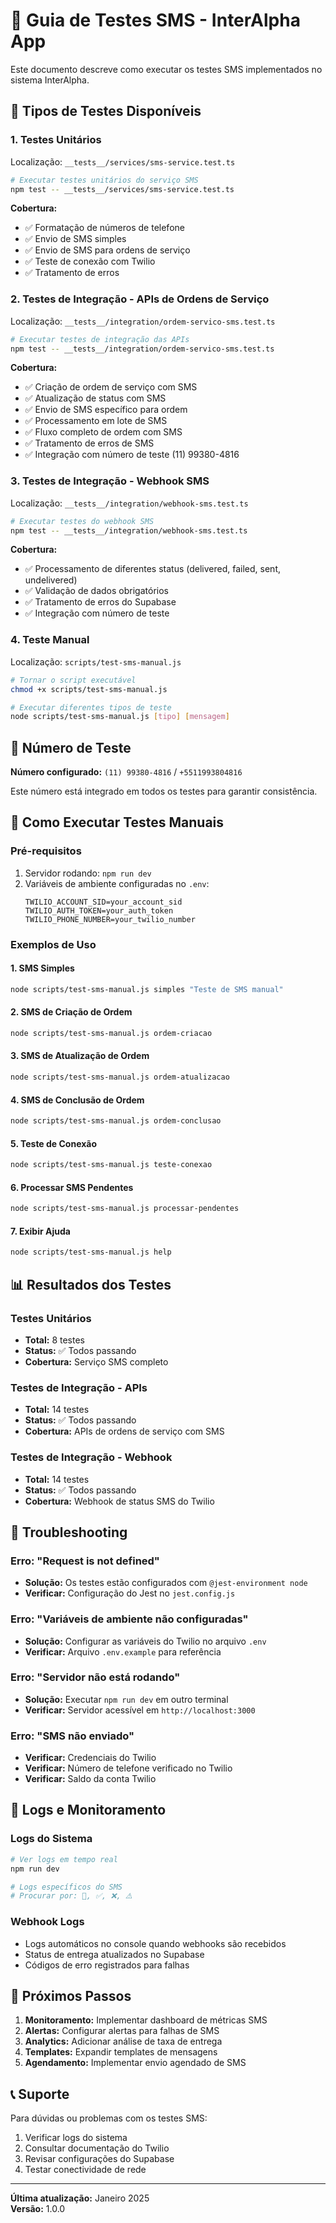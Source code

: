 # 📱 Guia de Testes SMS - InterAlpha App

Este documento descreve como executar os testes SMS implementados no sistema InterAlpha.

## 🧪 Tipos de Testes Disponíveis

### 1. Testes Unitários
Localização: `__tests__/services/sms-service.test.ts`

```bash
# Executar testes unitários do serviço SMS
npm test -- __tests__/services/sms-service.test.ts
```

**Cobertura:**
- ✅ Formatação de números de telefone
- ✅ Envio de SMS simples
- ✅ Envio de SMS para ordens de serviço
- ✅ Teste de conexão com Twilio
- ✅ Tratamento de erros

### 2. Testes de Integração - APIs de Ordens de Serviço
Localização: `__tests__/integration/ordem-servico-sms.test.ts`

```bash
# Executar testes de integração das APIs
npm test -- __tests__/integration/ordem-servico-sms.test.ts
```

**Cobertura:**
- ✅ Criação de ordem de serviço com SMS
- ✅ Atualização de status com SMS
- ✅ Envio de SMS específico para ordem
- ✅ Processamento em lote de SMS
- ✅ Fluxo completo de ordem com SMS
- ✅ Tratamento de erros de SMS
- ✅ Integração com número de teste (11) 99380-4816

### 3. Testes de Integração - Webhook SMS
Localização: `__tests__/integration/webhook-sms.test.ts`

```bash
# Executar testes do webhook SMS
npm test -- __tests__/integration/webhook-sms.test.ts
```

**Cobertura:**
- ✅ Processamento de diferentes status (delivered, failed, sent, undelivered)
- ✅ Validação de dados obrigatórios
- ✅ Tratamento de erros do Supabase
- ✅ Integração com número de teste

### 4. Teste Manual
Localização: `scripts/test-sms-manual.js`

```bash
# Tornar o script executável
chmod +x scripts/test-sms-manual.js

# Executar diferentes tipos de teste
node scripts/test-sms-manual.js [tipo] [mensagem]
```

## 🎯 Número de Teste

**Número configurado:** `(11) 99380-4816` / `+5511993804816`

Este número está integrado em todos os testes para garantir consistência.

## 🚀 Como Executar Testes Manuais

### Pré-requisitos
1. Servidor rodando: `npm run dev`
2. Variáveis de ambiente configuradas no `.env`:
   ```
   TWILIO_ACCOUNT_SID=your_account_sid
   TWILIO_AUTH_TOKEN=your_auth_token
   TWILIO_PHONE_NUMBER=your_twilio_number
   ```

### Exemplos de Uso

#### 1. SMS Simples
```bash
node scripts/test-sms-manual.js simples "Teste de SMS manual"
```

#### 2. SMS de Criação de Ordem
```bash
node scripts/test-sms-manual.js ordem-criacao
```

#### 3. SMS de Atualização de Ordem
```bash
node scripts/test-sms-manual.js ordem-atualizacao
```

#### 4. SMS de Conclusão de Ordem
```bash
node scripts/test-sms-manual.js ordem-conclusao
```

#### 5. Teste de Conexão
```bash
node scripts/test-sms-manual.js teste-conexao
```

#### 6. Processar SMS Pendentes
```bash
node scripts/test-sms-manual.js processar-pendentes
```

#### 7. Exibir Ajuda
```bash
node scripts/test-sms-manual.js help
```

## 📊 Resultados dos Testes

### Testes Unitários
- **Total:** 8 testes
- **Status:** ✅ Todos passando
- **Cobertura:** Serviço SMS completo

### Testes de Integração - APIs
- **Total:** 14 testes
- **Status:** ✅ Todos passando
- **Cobertura:** APIs de ordens de serviço com SMS

### Testes de Integração - Webhook
- **Total:** 14 testes
- **Status:** ✅ Todos passando
- **Cobertura:** Webhook de status SMS do Twilio

## 🔧 Troubleshooting

### Erro: "Request is not defined"
- **Solução:** Os testes estão configurados com `@jest-environment node`
- **Verificar:** Configuração do Jest no `jest.config.js`

### Erro: "Variáveis de ambiente não configuradas"
- **Solução:** Configurar as variáveis do Twilio no arquivo `.env`
- **Verificar:** Arquivo `.env.example` para referência

### Erro: "Servidor não está rodando"
- **Solução:** Executar `npm run dev` em outro terminal
- **Verificar:** Servidor acessível em `http://localhost:3000`

### Erro: "SMS não enviado"
- **Verificar:** Credenciais do Twilio
- **Verificar:** Número de telefone verificado no Twilio
- **Verificar:** Saldo da conta Twilio

## 📝 Logs e Monitoramento

### Logs do Sistema
```bash
# Ver logs em tempo real
npm run dev

# Logs específicos do SMS
# Procurar por: 📱, ✅, ❌, ⚠️
```

### Webhook Logs
- Logs automáticos no console quando webhooks são recebidos
- Status de entrega atualizados no Supabase
- Códigos de erro registrados para falhas

## 🎯 Próximos Passos

1. **Monitoramento:** Implementar dashboard de métricas SMS
2. **Alertas:** Configurar alertas para falhas de SMS
3. **Analytics:** Adicionar análise de taxa de entrega
4. **Templates:** Expandir templates de mensagens
5. **Agendamento:** Implementar envio agendado de SMS

## 📞 Suporte

Para dúvidas ou problemas com os testes SMS:
1. Verificar logs do sistema
2. Consultar documentação do Twilio
3. Revisar configurações do Supabase
4. Testar conectividade de rede

---

**Última atualização:** Janeiro 2025  
**Versão:** 1.0.0